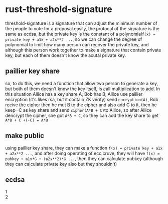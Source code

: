 # rust-threshold-signature
   threshold-signature is a signature that can adjust the minimum number of the people to vote for a proposal easily, the protocal of the signature is the same as ecdsa, but the private key is the constant of a polynomial````f(x) = private key + a1x + a2x**2 ...````, so we can change the degree of polynomial to limit how many person can recover the private key, and although this person work together to make a signature that contain private key, but each of them doesn't know the acutal private key.

## paillier key share
  so, to do this, we need a function that allow two person to generate a key, but both of them doesn't know the key itself, is call multiplication to add. In this situation Allice has a key share A, Bob has B, Allice use paillier encryption (it's likes rsa, but it contain ZK verify) send  ````encryption(A)````, Bob recive the cipher then he mut B to the cipher and also add C to it, then he keep -C as key share and send ````cipher(A*B + C)````to Allice, so after Allice dencrypt the cipher, she got ````A*B + C````, so they can add the key share to get  ````A*B + C +(-C) = A*B````

## make public
  using paillier key share, they can make a function ````f(x) = private key + a1x + a2x**2 ...````, and after doing operating of ecc cruve, they will have ````f(x) = pubkey + a1x*G + (a2x**2)*G ...````, then they can calculate pubkey (although they can calculate private key also but they shouldn't)

## ecdsa
  1  <br>
  2
  
